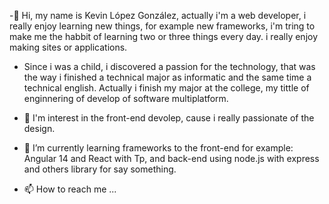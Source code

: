 -👋 Hi, my name is Kevin López González, actually i'm a web developer, i really enjoy learning new things, for example new frameworks, 
i'm tring to make me the habbit of learning two or three things every day.
i really enjoy making sites or applications. 

- Since i was a child, i discovered a passion for the technology, 
that was the way i finished a technical major as informatic and the same time a technical english. 
Actually i finish my major at the college, my tittle of enginnering of develop of software multiplatform.

- 👀 I'm interest in the front-end devolep, cause i really passionate of the design.

- 🌱 I’m currently learning frameworks to the front-end for example: Angular 14 and React with Tp, and back-end using node.js with express 
and others library for say something.

- 📫 How to reach me ...
